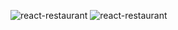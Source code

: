 ![react-restaurant](https://user-images.githubusercontent.com/98066630/158654707-38ae1f40-da3c-4e94-8738-2f6cd92c38df.png)
![react-restaurant](https://user-images.githubusercontent.com/98066630/158654728-47f293b5-9dfb-42cc-a605-80e54c3d65e3.jpg)
